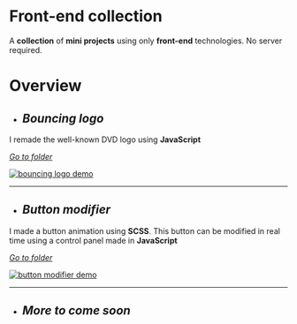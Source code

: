 # __Front-end collection__
A __collection__ of __mini projects__ using only __front-end__ technologies. No server required.

# Overview

- ## *Bouncing logo*
I remade the well-known DVD logo using __JavaScript__

*[Go to folder](bouncing-logo)*

[<img src="https://media.discordapp.net/attachments/574881648211132418/742769156058775673/DVD-demo.gif?width=1130&height=616" alt="bouncing logo demo">](bouncing-logo)
___


- ## *Button modifier*
I made a button animation using __SCSS__. This button can be modified in real time using a control panel made in __JavaScript__

*[Go to folder](button-modifier)*

[<img src="https://media.discordapp.net/attachments/574881648211132418/743506429683695736/btn-modifier.gif" alt="button modifier demo">](button-modifier)
___
- ## *More to come soon*
